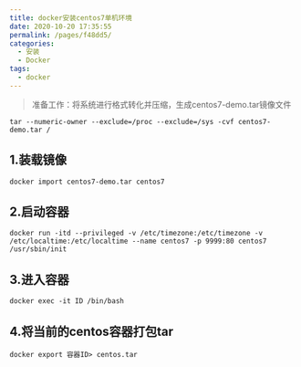 ```yaml
---
title: docker安装centos7单机环境
date: 2020-10-20 17:35:55
permalink: /pages/f48dd5/
categories:
  - 安装
  - Docker
tags:
  - docker
---
```

>准备工作：将系统进行格式转化并压缩，生成centos7-demo.tar镜像文件
```shell
tar --numeric-owner --exclude=/proc --exclude=/sys -cvf centos7-demo.tar /
```


## 1.装载镜像
`docker import centos7-demo.tar centos7`


## 2.启动容器
```shell
docker run -itd --privileged -v /etc/timezone:/etc/timezone -v /etc/localtime:/etc/localtime --name centos7 -p 9999:80 centos7 /usr/sbin/init
```

## 3.进入容器
`docker exec -it ID /bin/bash`

## 4.将当前的centos容器打包tar
`docker export 容器ID> centos.tar`